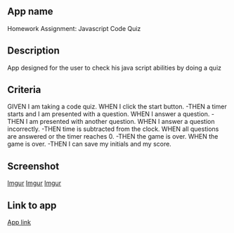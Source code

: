 ## App name
Homework Assignment: Javascript Code Quiz

## Description
App designed for the user to check his java script abilities by doing a quiz

## Criteria
GIVEN I am taking a code quiz.
WHEN I click the start button.
-THEN a timer starts and I am presented with a question.
WHEN I answer a question.
-THEN I am presented with another question.
WHEN I answer a question incorrectly.
-THEN time is subtracted from the clock.
WHEN all questions are answered or the timer reaches 0.
-THEN the game is over.
WHEN the game is over.
-THEN I can save my initials and my score.

## Screenshot
[Imgur](https://imgur.com/gM0t2Tc)
[Imgur](https://imgur.com/iH0eUYj)
[Imgur](https://imgur.com/LZt6ar4)

## Link to app
[App link](https://andresaponte22.github.io/code-quiz/)